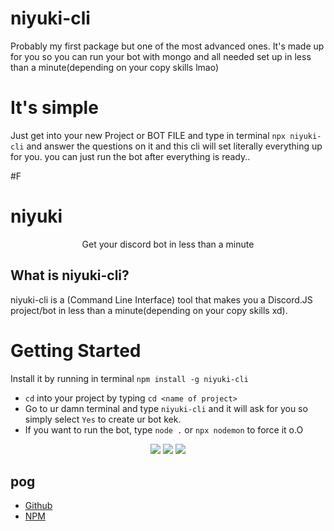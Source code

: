 # niyuki-cli
Probably my first package but one of the most advanced ones. It's made up for you so you can run your bot with mongo and all needed set up in less than a minute(depending on your copy skills lmao)

# It's simple
Just get into your new Project or BOT FILE and type in terminal `npx niyuki-cli` and answer the questions on it and this cli will set literally everything up for you. you can just run the bot after everything is ready..

#F

# niyuki

<p align="center">Get your discord bot in less than a minute</p>

## What is niyuki-cli?

niyuki-cli is a (Command Line Interface) tool that makes you a Discord.JS project/bot in less than a minute(depending on your copy skills xd).

# Getting Started

Install it by running in terminal `npm install -g niyuki-cli` 

- `cd` into your project by typing `cd <name of project>`
- Go to ur damn terminal and type `niyuki-cli` and it will ask for you so simply select `Yes` to create ur bot kek.
- If you want to run the bot, type `node .` or  `npx nodemon` to force it o.O
<p align="center">
  <a href="https://discord.gg/QXghTbvpGU"><img src="https://img.shields.io/badge/Serendia%20Squad%20-32CD32.svg?&style=for-the-badge&logo=discord&logoColor=white"></a>
  <a href="https://discord.com/users/730448609790787585"><img src="https://img.shields.io/badge/Niyuki%20-ff2050.svg?&style=for-the-badge&logo=discord&logoColor=white"></a>
  <a href="https://github.com/niyuki"><img src="https://img.shields.io/badge/Github%20-1d202b.svg?&style=for-the-badge&logo=github&logoColor=white"></a>
</p>

## pog
+ [Github](https://github.com/niyuki)
+ [NPM](https://www.npmjs.com/package/niyuki-cli)


